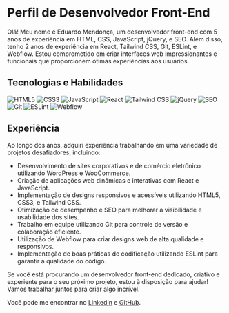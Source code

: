 # Perfil de Desenvolvedor Front-End

Olá! Meu nome é Eduardo Mendonça, um desenvolvedor front-end com 5 anos de experiência em HTML, CSS, JavaScript, jQuery, e SEO. Além disso, tenho 2 anos de experiência em React, Tailwind CSS, Git, ESLint, e Webflow. Estou comprometido em criar interfaces web impressionantes e funcionais que proporcionem ótimas experiências aos usuários.

## Tecnologias e Habilidades

![HTML5](https://img.icons8.com/color/48/000000/html-5.png) ![CSS3](https://img.icons8.com/color/48/000000/css3.png) ![JavaScript](https://img.icons8.com/color/48/000000/javascript.png) ![React](https://img.icons8.com/office/48/000000/react.png) ![Tailwind CSS](https://img.icons8.com/color/48/000000/tailwind-css.png) ![jQuery](https://img.icons8.com/ios-filled/50/000000/jquery.png) ![SEO](https://img.icons8.com/color/48/000000/search.png) ![Git](https://img.icons8.com/ios-filled/50/000000/git.png) ![ESLint](https://img.icons8.com/color/48/000000/eslint.png) ![Webflow](https://img.icons8.com/color/48/000000/webflow.png)

## Experiência

Ao longo dos anos, adquiri experiência trabalhando em uma variedade de projetos desafiadores, incluindo:

- Desenvolvimento de sites corporativos e de comércio eletrônico utilizando WordPress e WooCommerce.
- Criação de aplicações web dinâmicas e interativas com React e JavaScript.
- Implementação de designs responsivos e acessíveis utilizando HTML5, CSS3, e Tailwind CSS.
- Otimização de desempenho e SEO para melhorar a visibilidade e usabilidade dos sites.
- Trabalho em equipe utilizando Git para controle de versão e colaboração eficiente.
- Utilização de Webflow para criar designs web de alta qualidade e responsivos.
- Implementação de boas práticas de codificação utilizando ESLint para garantir a qualidade do código.

Se você está procurando um desenvolvedor front-end dedicado, criativo e experiente para o seu próximo projeto, estou à disposição para ajudar! Vamos trabalhar juntos para criar algo incrível.

Você pode me encontrar no [LinkedIn](https://www.linkedin.com/in/eduardo-mendon%C3%A7a-856b9399/) e [GitHub](https://github.com/seu_perfil).

